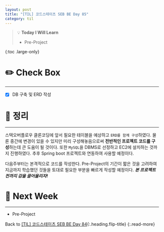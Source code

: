 ```yaml
---
layout: post
title: "[TIL] 코드스테이츠 SEB BE Day 85"
category: til
---
```

> 💡 **Today I Will Learn**
>
> * Pre-Project

{:toc .large-only}

# ✏️ Check Box
***

* [x] <label>DB 구축 및 ERD 작성</label>


# 📌 정리
***

스택오버플로우 클론코딩에 앞서 필요한 테이블을 예상하고 `ERD를 함께 구성`하였다. 물론 중간에 변경이 있을 수 있지만 미리 구성해놓음으로써 **전반적인 프로젝트 코드를 구성**하는데 큰 도움이 될 것이다. 또한 `MySQL`을 DBMS로 선정하고 EC2에 설치하는 것까지 진행하였다. 추후 Spring boot 프로젝트와 연동하여 사용할 예정이다.

다음주부터는 본격적으로 코드를 작성한다. Pre-Project의 기간이 짧은 것을 고려하여 지금까지 학습했던 것들을 토대로 필요한 부분을 빠르게 작성할 예정이다. ***본 프로젝트 전까지 감을 끌어올리자!***

# 🎯 Next Week
***

* Pre-Project

Back to [[TIL] 코드스테이츠 SEB BE Day 84](220825-til){:.heading.flip-title}
{:.read-more}